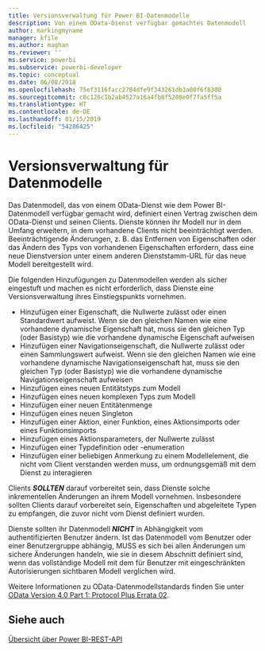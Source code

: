 ```yaml
---
title: Versionsverwaltung für Power BI-Datenmodelle
description: Von einem OData-Dienst verfügbar gemachtes Datenmodell
author: markingmyname
manager: kfile
ms.author: maghan
ms.reviewer: ''
ms.service: powerbi
ms.subservice: powerbi-developer
ms.topic: conceptual
ms.date: 06/08/2018
ms.openlocfilehash: 75ef3116facc2784dfe9f343261db3a00f6f8300
ms.sourcegitcommit: c8c126c1b2ab4527a16a4fb8f5208e0f7fa5ff5a
ms.translationtype: HT
ms.contentlocale: de-DE
ms.lasthandoff: 01/15/2019
ms.locfileid: "54286425"
---
```

# <a name="data-model-versioning"></a>Versionsverwaltung für Datenmodelle

Das Datenmodell, das von einem OData-Dienst wie dem Power BI-Datenmodell verfügbar gemacht wird, definiert einen Vertrag zwischen dem OData-Dienst und seinen Clients. Dienste können ihr Modell nur in dem Umfang erweitern, in dem vorhandene Clients nicht beeinträchtigt werden. Beeinträchtigende Änderungen, z. B. das Entfernen von Eigenschaften oder das Ändern des Typs von vorhandenen Eigenschaften erfordern, dass eine neue Dienstversion unter einem anderen Dienststamm-URL für das neue Modell bereitgestellt wird.  
  
Die folgenden Hinzufügungen zu Datenmodellen werden als sicher eingestuft und machen es nicht erforderlich, dass Dienste eine Versionsverwaltung ihres Einstiegspunkts vornehmen.  
  
* Hinzufügen einer Eigenschaft, die Nullwerte zulässt oder einen Standardwert aufweist. Wenn sie den gleichen Namen wie eine vorhandene dynamische Eigenschaft hat, muss sie den gleichen Typ (oder Basistyp) wie die vorhandene dynamische Eigenschaft aufweisen  
* Hinzufügen einer Navigationseigenschaft, die Nullwerte zulässt oder einen Sammlungswert aufweist. Wenn sie den gleichen Namen wie eine vorhandene dynamische Navigationseigenschaft hat, muss sie den gleichen Typ (oder Basistyp) wie die vorhandene dynamische Navigationseigenschaft aufweisen  
* Hinzufügen eines neuen Entitätstyps zum Modell  
* Hinzufügen eines neuen komplexen Typs zum Modell  
* Hinzufügen einer neuen Entitätenmenge  
* Hinzufügen eines neuen Singleton  
* Hinzufügen einer Aktion, einer Funktion, eines Aktionsimports oder eines Funktionsimports
* Hinzufügen eines Aktionsparameters, der Nullwerte zulässt  
* Hinzufügen einer Typdefinition oder -enumeration  
* Hinzufügen einer beliebigen Anmerkung zu einem Modellelement, die nicht vom Client verstanden werden muss, um ordnungsgemäß mit dem Dienst zu interagieren  
  
Clients ***SOLLTEN*** darauf vorbereitet sein, dass Dienste solche inkrementellen Änderungen an ihrem Modell vornehmen. Insbesondere sollten Clients darauf vorbereitet sein, Eigenschaften und abgeleitete Typen zu empfangen, die zuvor nicht vom Dienst definiert wurden.  
  
Dienste sollten ihr Datenmodell ***NICHT*** in Abhängigkeit vom authentifizierten Benutzer ändern. Ist das Datenmodell vom Benutzer oder einer Benutzergruppe abhängig, MUSS es sich bei allen Änderungen um sichere Änderungen handeln, wie sie in diesem Abschnitt definiert sind, wenn das vollständige Modell mit dem für Benutzer mit eingeschränkten Autorisierungen sichtbaren Modell verglichen wird.  
  
Weitere Informationen zu OData-Datenmodellstandards finden Sie unter [OData Version 4.0 Part 1: Protocol Plus Errata 02](http://docs.oasis-open.org/odata/odata/v4.0/odata-v4.0-part1-protocol.html).  
  
## <a name="see-also"></a>Siehe auch
[Übersicht über Power BI-REST-API](https://docs.microsoft.com/rest/api/power-bi/)  